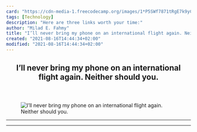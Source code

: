 ```yaml
---
card: "https://cdn-media-1.freecodecamp.org/images/1*P5SWf7871tRgE7k9yCkfOg.jpeg"
tags: [Technology]
description: "Here are three links worth your time:"
author: "Milad E. Fahmy"
title: "I’ll never bring my phone on an international flight again. Neither should you."
created: "2021-08-16T14:44:34+02:00"
modified: "2021-08-16T14:44:34+02:00"
---
```

<div class="site-wrapper">
<main id="site-main" class="site-main outer">
<div class="inner">
<article class="post-full post tag-technology tag-programming tag-security tag-tech tag-life-lessons ">
<header class="post-full-header">
<h1 class="post-full-title">I’ll never bring my phone on an international flight again. Neither should you.</h1>
</header>
<figure class="post-full-image">
<picture>
<source media="(max-width: 700px)" sizes="1px" srcset="data:image/gif;base64,R0lGODlhAQABAIAAAAAAAP///yH5BAEAAAAALAAAAAABAAEAAAIBRAA7 1w">
<source media="(min-width: 701px)" sizes="(max-width: 800px) 400px,
(max-width: 1170px) 700px,
1400px" srcset="https://cdn-media-1.freecodecamp.org/images/1*P5SWf7871tRgE7k9yCkfOg.jpeg 300w,
https://cdn-media-1.freecodecamp.org/images/1*P5SWf7871tRgE7k9yCkfOg.jpeg 600w,
https://cdn-media-1.freecodecamp.org/images/1*P5SWf7871tRgE7k9yCkfOg.jpeg 1000w,
https://cdn-media-1.freecodecamp.org/images/1*P5SWf7871tRgE7k9yCkfOg.jpeg 2000w">
<img onerror="this.style.display='none'" src="https://cdn-media-1.freecodecamp.org/images/1*P5SWf7871tRgE7k9yCkfOg.jpeg" alt="I’ll never bring my phone on an international flight again. Neither should you.">
</picture>
</figure>
<section class="post-full-content">
<div class="post-content">
</div>
<hr>
<hr>
</section>
</article>
</div>
</main>
</div>
<!-- Google Tag Manager (noscript) -->
<!-- End Google Tag Manager (noscript) -->
